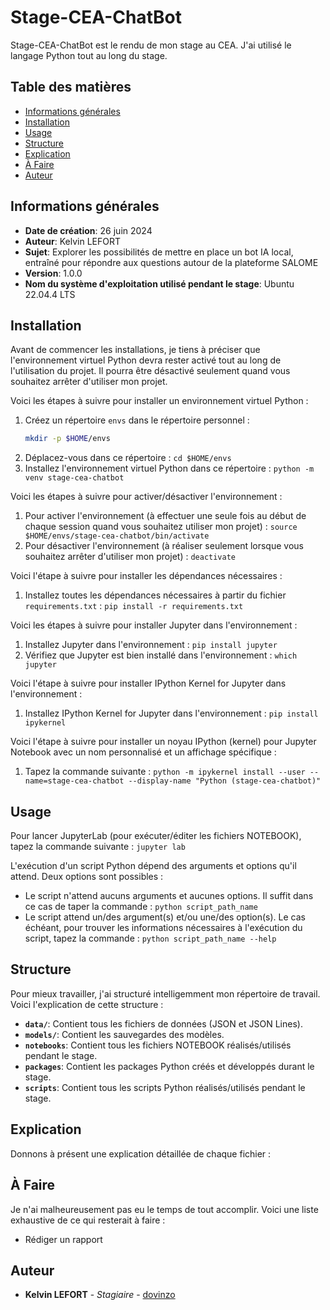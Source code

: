 # Stage-CEA-ChatBot

Stage-CEA-ChatBot est le rendu de mon stage au CEA. J'ai utilisé le langage Python tout au long du stage.

## Table des matières

- [Informations générales](##informations-générales)
- [Installation](#installation)
- [Usage](#usage)
- [Structure](#structure)
- [Explication](#explication)
- [À Faire](#à-faire)
- [Auteur](#auteur)

## Informations générales

- **Date de création**: 26 juin 2024
- **Auteur**: Kelvin LEFORT
- **Sujet**: Explorer les possibilités de mettre en place un bot IA local, entraîné pour répondre aux questions autour de la plateforme SALOME
- **Version**: 1.0.0
- **Nom du système d'exploitation utilisé pendant le stage**: Ubuntu 22.04.4 LTS

## Installation

Avant de commencer les installations, je tiens à préciser que l'environnement virtuel Python devra rester activé tout au long de l'utilisation du projet. Il pourra être désactivé seulement quand vous souhaitez arrêter d'utiliser mon projet.

Voici les étapes à suivre pour installer un environnement virtuel Python :

1. Créez un répertoire `envs` dans le répertoire personnel :
   ```bash
   mkdir -p $HOME/envs
   ```
3. Déplacez-vous dans ce répertoire : `cd $HOME/envs`
4. Installez l'environnement virtuel Python dans ce répertoire : `python -m venv stage-cea-chatbot`

Voici les étapes à suivre pour activer/désactiver l'environnement :

1. Pour activer l'environnement (à effectuer une seule fois au début de chaque session quand vous souhaitez utiliser mon projet) : `source $HOME/envs/stage-cea-chatbot/bin/activate`
2. Pour désactiver l'environnement (à réaliser seulement lorsque vous souhaitez arrêter d'utiliser mon projet) : `deactivate`

Voici l'étape à suivre pour installer les dépendances nécessaires :

1. Installez toutes les dépendances nécessaires à partir du fichier `requirements.txt` : `pip install -r requirements.txt`

Voici les étapes à suivre pour installer Jupyter dans l'environnement :

1. Installez Jupyter dans l'environnement : `pip install jupyter`
2. Vérifiez que Jupyter est bien installé dans l'environnement : `which jupyter`

Voici l'étape à suivre pour installer IPython Kernel for Jupyter dans l'environnement :

1. Installez IPython Kernel for Jupyter dans l'environnement : `pip install ipykernel`

Voici l'étape à suivre pour installer un noyau IPython (kernel) pour Jupyter Notebook avec un nom personnalisé et un affichage spécifique :

1. Tapez la commande suivante : `python -m ipykernel install --user --name=stage-cea-chatbot --display-name "Python (stage-cea-chatbot)"`

## Usage

Pour lancer JupyterLab (pour exécuter/éditer les fichiers NOTEBOOK), tapez la commande suivante : `jupyter lab`

L'exécution d'un script Python dépend des arguments et options qu'il attend. Deux options sont possibles :

- Le script n'attend aucuns arguments et aucunes options. Il suffit dans ce cas de taper la commande : `python script_path_name`
- Le script attend un/des argument(s) et/ou une/des option(s). Le cas échéant, pour trouver les informations nécessaires à l'exécution du script, tapez la commande : `python script_path_name --help`

## Structure

Pour mieux travailler, j'ai structuré intelligemment mon répertoire de travail. Voici l'explication de cette structure :

- **`data/`**: Contient tous les fichiers de données (JSON et JSON Lines).
- **`models/`**: Contient les sauvegardes des modèles.
- **`notebooks`**: Contient tous les fichiers NOTEBOOK réalisés/utilisés pendant le stage.
- **`packages`**: Contient les packages Python créés et développés durant le stage.
- **`scripts`**: Contient tous les scripts Python réalisés/utilisés pendant le stage.

## Explication

Donnons à présent une explication détaillée de chaque fichier :

## À Faire

Je n'ai malheureusement pas eu le temps de tout accomplir. Voici une liste exhaustive de ce qui resterait à faire :

- Rédiger un rapport

## Auteur

- **Kelvin LEFORT** - *Stagiaire* - [dovinzo](https://github.com/dovinzo)
